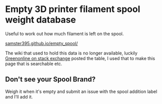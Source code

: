 # Empty 3D printer filament spool weight database
Useful to work out how much filament is left on the spool.

[samster395.github.io/empty_spool/](https://samster395.github.io/empty_spool/)

The wiki that used to hold this data is no longer available, luckily [Greenonline on stack exchange](https://3dprinting.stackexchange.com/a/23154/46763) posted the table, I used that to make this page that is searchable etc.

## Don't see your Spool Brand?

Weigh it when it's empty and submit an issue with the spool addition label and I'll add it.

